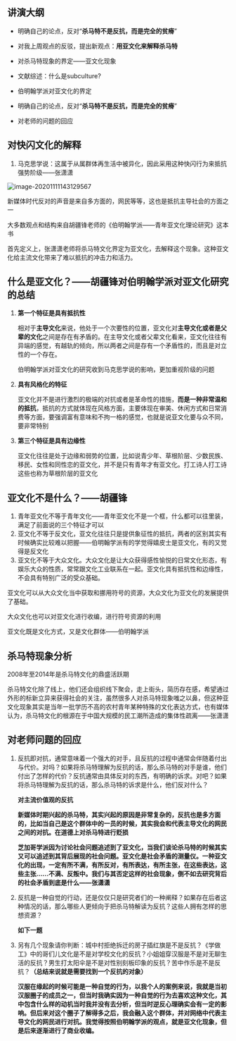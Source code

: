 ## 讲演大纲

- 明确自己的论点，反对“**杀马特不是反抗，而是完全的贫瘠**”

- 对我上周观点的反驳，提出新观点：**用亚文化来解释杀马特** 

- 对杀马特现象的界定——亚文化现象

- 文献综述：什么是subculture?

- 伯明翰学派对亚文化的界定

- 明确自己的论点，反对“**杀马特不是反抗，而是完全的贫瘠**”

- 对老师的问题的回应

  

## 对快闪文化的解释

1. 马克思学说：这属于从属群体再生活中被异化，因此采用这种快闪行为来抵抗强势阶级——张潇潇

![image-20201111143129567](C:\Users\Zhong\AppData\Roaming\Typora\typora-user-images\image-20201111143129567.png)



新媒体时代反对的声音是来自多方面的，网民等等，这也是抵抗主导社会的方面之一 

大多数观点和结构来自胡疆锋老师的《伯明翰学派——青年亚文化理论研究》这本书

首先定义上，张潇潇老师将杀马特文化界定为亚文化，去解释这个现象。这种亚文化给主流文化带来了难以抵抗的冲击力和活力。



## 什么是亚文化？——胡疆锋对伯明翰学派对亚文化研究的总结

1. **第一个特征是具有抵抗性**

   相对于**主导文化**来说，他处于一个次要性的位置，亚文化对**主导文化或者是父辈的文化**之间是存在有矛盾的。在主导文化或者父辈文化看来，亚文化往往有异端的感觉，有越轨的倾向，所以两者之间是存有一个矛盾性的，而且是对立性的一个存在。

   伯明翰学派对亚文化的研究收到马克思学说的影响，更加重视阶级的问题

2. **具有风格化的特征**

   亚文化并不是进行激烈的极端的对抗或者是革命性的措施，**而是一种非常温和的抵抗**，抵抗的方式就体现在风格方面，主要体现在审美、休闲方式和日常消费等方面，要强调富有意味和不拘一格的感觉，也就是说亚文化要与众不同，要非常特别

3. **第三个特征是具有边缘性**

   亚文化往往是处于边缘和弱势的位置，比如说青少年、草根阶层、少数民族、移民、女性和同性恋的亚文化，并不是只有青年才有亚文化。打工诗人打工诗这些也称为草根阶层的亚文化



## 亚文化不是什么？——胡疆锋

1. 青年亚文化不等于青年文化——青年亚文化不是一个框，什么都可以往里装，满足了前面说的三个特征才可以
2. 亚文化不等于反文化，亚文化往往只是提供象征性的抵抗，两者的区别其实有时候确实比较难以把握——伯明翰学派有的学觉得嬉皮士是亚文化，有的又觉得是反文化
3. 亚文化不等于大众文化。大众文化是让大众获得感性愉悦的日常文化形态，有娱乐大众的性质，常常跟文化工业联系在一起。亚文化具有抵抗性和边缘性，不会具有特别广泛的受众基础。



亚文化可以从大众文化当中获取和挪用符号的资源，大众文化为亚文化的发展提供了基础。

大众文化也可以对亚文化进行收编，进行符号资源的利用

亚文化既是文化方式，又是文化群体——伯明翰学派



## 杀马特现象分析

2008年至2014年是杀马特文化的鼎盛活跃期

杀马特文化除了线上，他们还会组织线下聚会，走上街头，简历存在感，希望通过外形的标新立异来获得社会的关注，虽然很多人对杀马特现象嗤之以鼻，但这种亚文化现象其实是当年一批学历不高的农村青年某种特殊的文化表达方式，也有媒体认为，杀马特文化的根源在于中国大规模的民工潮所造成的集体性疏离——张潇潇



## 对老师问题的回应

1. 反抗即对抗，通常意味着一个强大的对手，且反抗的过程中通常会伴随着付出与代价。对吗？如果将杀马特理解为反抗的话，那么杀马特的对手是谁，他们付出了怎样的代价？反抗通常由具体反对的东西，有明确的诉求。对吧？如果将杀马特理解为反抗的话，那么杀马特的诉求是什么，他们反对什么？

   **对主流价值观的反抗**

   **新媒体时期兴起的杀马特，其实兴起的原因是非常复杂的，反抗也是多方面的，比如当自己是这个群体中的一员的时候，其实我会和代表主导文化的网民之间的对抗。在道德上对杀马特进行贬损**

   **芝加哥学派因为讨论社会问题追述到了亚文化，当我们谈论杀马特的时候其实又可以追述到其背后展现的社会问题。亚文化是社会矛盾的测量仪。一种亚文化的出现，一定有所不满，有所反对，有所表达，有所主张，在这些表达，这些主张......不满、反叛中。我们与其否定这样的社会现象，倒不如去研究背后的社会矛盾到底是什么——张潇潇**

3. 反抗是一种自觉的行动，还是仅仅只是研究者们的一种阐释？如果存在后者这种情况的话，那么哪些人更倾向于把杀马特解读为反抗？这些人拥有怎样的思想资源？

   **如下一题**

4. 另有几个现象请你判断：城中村拒绝拆迁的房子插红旗是不是反抗？《学做工》中的哥们儿文化是不是对学校文化的反抗？小姐姐穿汉服是不是对无聊生活的反抗？男生打太阳伞是不是对性别刻板印象的反抗？苦中作乐是不是反抗？**（总结来说就是需要找到一个反抗的对象）**

   **汉服在缘起的时候可能是一种自觉的行为，以我个人的案例来说，我就是当初汉服圈子的成员之一，但当时我确实因为一种自觉的行为去喜欢这种文化，其中包含什么样的动机当时我并没有去分析，但当时逆反心理确实会有一定的影响。但后来对这个圈子了解得多之后，我会融入这个群体，并对网络中代表主导文化的网民进行对抗。我觉得按照伯明翰学派的观点，就是亚文化现象，但是后来逐渐进行了商业收编。**

